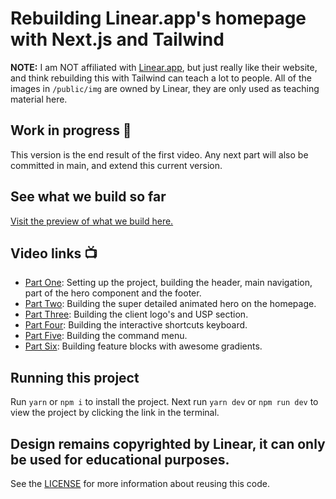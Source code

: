 # Rebuilding Linear.app's homepage with Next.js and Tailwind

**NOTE:** I am NOT affiliated with [Linear.app](https://linear.app/), but just really like their website, and think rebuilding this with Tailwind can teach a lot to people. All of the images in `/public/img` are owned by Linear, they are only used as teaching material here.

## Work in progress 🚧

This version is the end result of the first video. Any next part will also be committed in main, and extend this current version.

## See what we build so far

[Visit the preview of what we build here.](https://rebuilding-linear.vercel.app/)

## Video links 📺

* [Part One](https://youtu.be/ls_b-1a0ZUc): Setting up the project, building the header, main navigation, part of the hero component and the footer.
* [Part Two](https://youtu.be/R5PjNcIdAzU): Building the super detailed animated hero on the homepage.
* [Part Three](https://youtu.be/ar_NCPlRt_U): Building the client logo's and USP section.
* [Part Four](https://youtu.be/RoQ0MXiWQoY): Building the interactive shortcuts keyboard.
* [Part Five](https://youtu.be/lRtiKHy5Db8): Building the command menu.
* [Part Six](https://youtu.be/21kgdgWiNDs): Building feature blocks with awesome gradients.

## Running this project

Run `yarn` or `npm i` to install the project. Next run `yarn dev` or `npm run dev` to view the project by clicking the link in the terminal.

## Design remains copyrighted by Linear, it can only be used for educational purposes.

See the [LICENSE](/LICENSE.md) for more information about reusing this code.